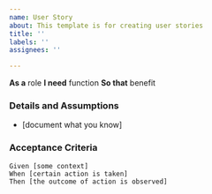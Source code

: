 ```yaml
---
name: User Story
about: This template is for creating user stories
title: ''
labels: ''
assignees: ''

---
```


**As a** role
 **I need** function
 **So that** benefit  
   
 ### Details and Assumptions
 * [document what you know]
   
 ### Acceptance Criteria  
   
 ```gherkin
 Given [some context]
 When [certain action is taken]
 Then [the outcome of action is observed]
 ```
